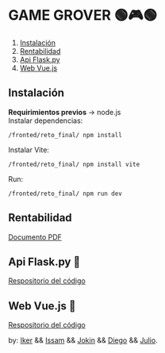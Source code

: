 # GAME GROVER 🟢🎮🟢

1. [Instalación](#instalción)
2. [Rentabilidad](#rentabilidad)
3. [Api Flask.py](#api-flask.py) 
4. [Web Vue.js](#web-vue.js)

## Instalación
**Requirimientos previos** -> node.js</br>
Instalar dependencias:
```npm
/fronted/reto_final/ npm install
```
Instalar Vite:
```npm
/fronted/reto_final/ npm install vite
```
Run:
```npm
/fronted/reto_final/ npm run dev
```
## Rentabilidad
[Documento PDF](https://github.com/Reto-Tienda-Online/rentabilidad)
## Api Flask.py 🐍
[Respositorio del código](https://github.com/Reto-Tienda-Online/api_flask)
## Web Vue.js 📗
[Respositorio del código](https://github.com/Reto-Tienda-Online/tiendaOnline)
 

by: [Iker](https://github.com//thenetbeangang) && [Issam](https://github.com/issam-nz) && [Jokin](https://github.com//jokinnn) && [Diego](https://github.com/DiegoP2001) && [Julio](https://github.com/danjuaz).
